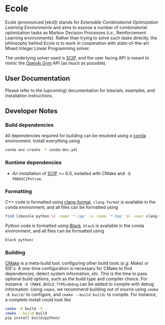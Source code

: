 # Ecole

Ecole (pronounced [ekɔl]) stands for _Extensible Combinatorial Optimization Learning
Environments_ and aims to expose a number of combinatorial optimization tasks as Markov
Decision Processes (_i.e._, Reinforcement Learning environments).
Rather than trying to solve such tasks directly, the philosophy behind Ecole is to work
in cooperation with state-of-the-art Mixed Integer Linear Programming solver.

The underlying solver used is [SCIP](https://scip.zib.de/), and the user facing API is
meant to mimic the [OpenAi Gym](https://gym.openai.com/) API (as much as possible).

## User Documentation
Please refer to the (upcoming) documentation for tutorials, examples, and installation
instructions.

## Developer Notes
### Build dependencies
  All dependencies required for building can be resolved using a
  [conda](https://docs.conda.io/en/latest/) environment.
  Install everything using
  ```bash
  conda env create -f conda-dev.yml
  ```

### Runtime dependencies
  * An installation of [SCIP](https://scip.zib.de/) >= 6.0, installed with CMake and
    `-D PARASCIP=true`.

### Formatting
  C++ code is formatted using
  [clang-format](https://clang.llvm.org/docs/ClangFormat.html).
  `clang-format` is available in the conda environment, and all files can be formatted
  using
  ```bash
  find libecole python \( -name '*.cpp' -o -name '*.hpp' \) -exec clang-format --style=file -i {} \;
  ```

  Python code is formatted using [Black](https://black.readthedocs.io).
  `black` is available in the conda environment, and all files can be formatted using
  ```bash
  black python/
  ```

### Building
  [CMake](https://cmake.org/) is a meta-build tool, configuring other build tools
  (_e.g._ Make) or IDE's.
  A one-time configuration is necessary for CMake to find dependencies, detect system
  information, _etc_.
  This is the time to pass optional build options, such as the build type and compiler
  choice. For instance `-D CMAKE_BUILD_TYPE=debug` can be added to compile with debug
  information.
  Using `cmake`, we recommend building out of source using `cmake -B build/` to
  configure, and `cmake --build build/` to compile.
  For instance, a complete install could look like
  ```bash
  cmake -B build -S .
  cmake --build build
  pip install build/python/
  ```
